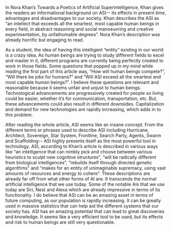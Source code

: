 In Nora Khan’s Towards a Poetics of Artificial Superintelligence, Khan gives the readers an informational background on ASI-- its effects in present time, advantages and disadvantages to our society. Khan describes the ASI as “an intellect that exceeds all the smartest, most capable human beings in every field, in abstract reasoning and social manoeuvring and creative experimentation, by unfathomable degrees”. Nora Khan’s description was already horrific but engaging to read. 

As a student, the idea of having this intelligent “entity” existing in our world is a crazy idea. As human beings are trying to study different fields to excel and master in it, different programs are currently being perfectly created to work in those fields. Some questions that popped up in my mind while reading the first part of this article was, “How will human beings compete?”, “Will there be jobs for humans?” and “Will ASI exceed all the smartest and most capable human beings?”. I believe these questions are relevant and reasonable because it seems unfair and unjust to human beings. Technological advancements are progressively created for people so living could be easier, whether it’s for communication, transportation, etc. But, these advancements could also result in different downsides. Capitalization and demand for new technologies are rapidly increasing, which adds in to this problem.

After reading the whole article, ASI seems like an insane concept. From the different terms or phrases used to describe ASI including Hurricane, Architect, Sovereign, Star System, Frontline, Search Party, Agents, Swarm and Scaffolding-- ASI highly presents itself as the most powerful tool in technology. ASI, according to Khan’s article is described in various ways like “an intelligence that can nimbly pick and choose between various heuristics to sculpt new cognitive structures”, “will be radically different from biological intelligences”, “rebuilds itself through directed genetic algorithms” and “makes for an entity of unimaginable supremacy, using vast amounts of resources and energy to cohere”. These descriptions are already far off from what other forms of AI are. It transcends the normal artificial intelligence that we use today. Some of the notable AIs that we use today are Siri, Nest and Alexa which are already impressive in terms of its functionality. I do believe that ASI can be an amazing asset in terms of future computing, as our population is rapidly increasing. It can be greatly used in massive statistics that can help aid the different systems that our society has. ASI has an amazing potential that can lead to great discoveries and knowledge. It seems like a very efficient tool to be used, but its effects and risk to human beings are still very questionable. 


